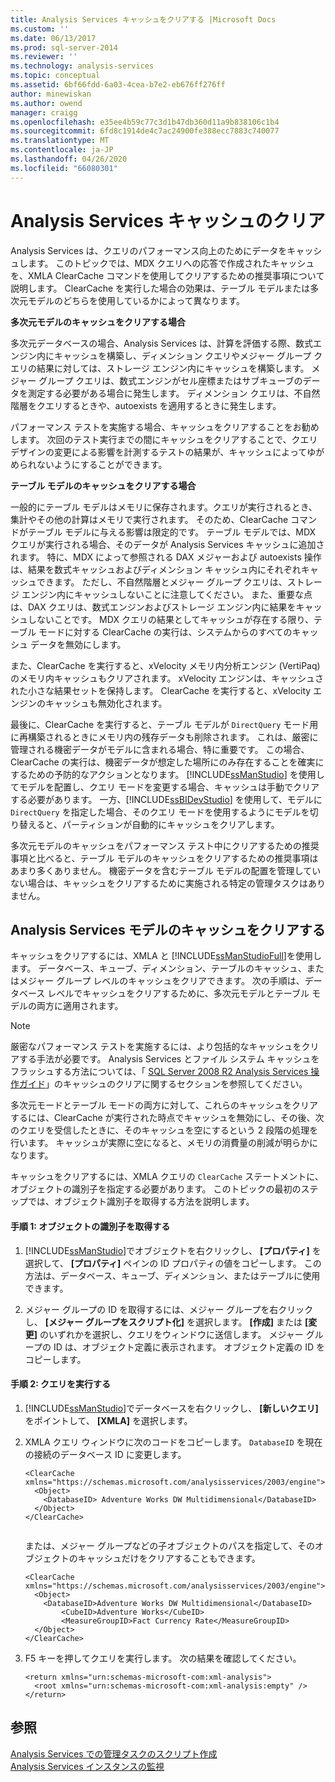 ```yaml
---
title: Analysis Services キャッシュをクリアする |Microsoft Docs
ms.custom: ''
ms.date: 06/13/2017
ms.prod: sql-server-2014
ms.reviewer: ''
ms.technology: analysis-services
ms.topic: conceptual
ms.assetid: 6bf66fdd-6a03-4cea-b7e2-eb676ff276ff
author: minewiskan
ms.author: owend
manager: craigg
ms.openlocfilehash: e35ee4b59c77c3d1b47db360d11a9b838106c1b4
ms.sourcegitcommit: 6fd8c1914de4c7ac24900fe388ecc7883c740077
ms.translationtype: MT
ms.contentlocale: ja-JP
ms.lasthandoff: 04/26/2020
ms.locfileid: "66080301"
---
```

# <a name="clear-the-analysis-services-caches"></a>Analysis Services キャッシュのクリア
  Analysis Services は、クエリのパフォーマンス向上のためにデータをキャッシュします。 このトピックでは、MDX クエリへの応答で作成されたキャッシュを、XMLA ClearCache コマンドを使用してクリアするための推奨事項について説明します。 ClearCache を実行した場合の効果は、テーブル モデルまたは多次元モデルのどちらを使用しているかによって異なります。  
  
 **多次元モデルのキャッシュをクリアする場合**  
  
 多次元データベースの場合、Analysis Services は、計算を評価する際、数式エンジン内にキャッシュを構築し、ディメンション クエリやメジャー グループ クエリの結果に対しては、ストレージ エンジン内にキャッシュを構築します。 メジャー グループ クエリは、数式エンジンがセル座標またはサブキューブのデータを測定する必要がある場合に発生します。 ディメンション クエリは、不自然階層をクエリするときや、autoexists を適用するときに発生します。  
  
 パフォーマンス テストを実施する場合、キャッシュをクリアすることをお勧めします。 次回のテスト実行までの間にキャッシュをクリアすることで、クエリ デザインの変更による影響を計測するテストの結果が、キャッシュによってゆがめられないようにすることができます。  
  
 **テーブル モデルのキャッシュをクリアする場合**  
  
 一般的にテーブル モデルはメモリに保存されます。クエリが実行されるとき、集計やその他の計算はメモリで実行されます。 そのため、ClearCache コマンドがテーブル モデルに与える影響は限定的です。 テーブル モデルでは、MDX クエリが実行される場合、そのデータが Analysis Services キャッシュに追加されます。 特に、MDX によって参照される DAX メジャーおよび autoexists 操作は、結果を数式キャッシュおよびディメンション キャッシュ内にそれぞれキャッシュできます。 ただし、不自然階層とメジャー グループ クエリは、ストレージ エンジン内にキャッシュしないことに注意してください。 また、重要な点は、DAX クエリは、数式エンジンおよびストレージ エンジン内に結果をキャッシュしないことです。 MDX クエリの結果としてキャッシュが存在する限り、テーブル モードに対する ClearCache の実行は、システムからのすべてのキャッシュ データを無効にします。  
  
 また、ClearCache を実行すると、xVelocity メモリ内分析エンジン (VertiPaq) のメモリ内キャッシュもクリアされます。 xVelocity エンジンは、キャッシュされた小さな結果セットを保持します。 ClearCache を実行すると、xVelocity エンジンのキャッシュも無効化されます。  
  
 最後に、ClearCache を実行すると、テーブル モデルが `DirectQuery` モード用に再構築されるときにメモリ内の残存データも削除されます。 これは、厳密に管理される機密データがモデルに含まれる場合、特に重要です。 この場合、ClearCache の実行は、機密データが想定した場所にのみ存在することを確実にするための予防的なアクションとなります。 [!INCLUDE[ssManStudio](../../includes/ssmanstudio-md.md)] を使用してモデルを配置し、クエリ モードを変更する場合、キャッシュは手動でクリアする必要があります。 一方、[!INCLUDE[ssBIDevStudio](../../includes/ssbidevstudio-md.md)] を使用して、モデルに `DirectQuery` を指定した場合、そのクエリ モードを使用するようにモデルを切り替えると、パーティションが自動的にキャッシュをクリアします。  
  
 多次元モデルのキャッシュをパフォーマンス テスト中にクリアするための推奨事項と比べると、テーブル モデルのキャッシュをクリアするための推奨事項はあまり多くありません。 機密データを含むテーブル モデルの配置を管理していない場合は、キャッシュをクリアするために実施される特定の管理タスクはありません。  
  
## <a name="clear-the-cache-for-analysis-services-models"></a>Analysis Services モデルのキャッシュをクリアする  
 キャッシュをクリアするには、XMLA と [!INCLUDE[ssManStudioFull](../../includes/ssmanstudiofull-md.md)]を使用します。 データベース、キューブ、ディメンション、テーブルのキャッシュ、またはメジャー グループ レベルのキャッシュをクリアできます。 次の手順は、データベース レベルでキャッシュをクリアするために、多次元モデルとテーブル モデルの両方に適用されます。  
  
> [!NOTE]  
>  厳密なパフォーマンス テストを実施するには、より包括的なキャッシュをクリアする手法が必要です。 Analysis Services とファイル システム キャッシュをフラッシュする方法については、「 [SQL Server 2008 R2 Analysis Services 操作ガイド](https://go.microsoft.com/fwlink/?linkID=https://go.microsoft.com/fwlink/?LinkID=225539)」のキャッシュのクリアに関するセクションを参照してください。  
  
 多次元モードとテーブル モードの両方に対して、これらのキャッシュをクリアするには、ClearCache が実行された時点でキャッシュを無効にし、その後、次のクエリを受信したときに、そのキャッシュを空にするという 2 段階の処理を行います。 キャッシュが実際に空になると、メモリの消費量の削減が明らかになります。  
  
 キャッシュをクリアするには、XMLA クエリの `ClearCache` ステートメントに、オブジェクトの識別子を指定する必要があります。 このトピックの最初のステップでは、オブジェクト識別子を取得する方法を説明します。  
  
#### <a name="step-1-get-the-object-identifier"></a>手順 1: オブジェクトの識別子を取得する  
  
1.  [!INCLUDE[ssManStudio](../../includes/ssmanstudio-md.md)]でオブジェクトを右クリックし、 **[プロパティ]** を選択して、 **[プロパティ]** ペインの ID プロパティの値をコピーします。 この方法は、データベース、キューブ、ディメンション、またはテーブルに使用できます。  
  
2.  メジャー グループの ID を取得するには、メジャー グループを右クリックし、 **[メジャー グループをスクリプト化]** を選択します。 **[作成]** または **[変更]** のいずれかを選択し、クエリをウィンドウに送信します。 メジャー グループの ID は、オブジェクト定義に表示されます。 オブジェクト定義の ID をコピーします。  
  
#### <a name="step-2-run-the-query"></a>手順 2: クエリを実行する  
  
1.  [!INCLUDE[ssManStudio](../../includes/ssmanstudio-md.md)]でデータベースを右クリックし、 **[新しいクエリ]** をポイントして、 **[XMLA]** を選択します。  
  
2.  XMLA クエリ ウィンドウに次のコードをコピーします。 `DatabaseID` を現在の接続のデータベース ID に変更します。  
  
    ```  
    <ClearCache xmlns="https://schemas.microsoft.com/analysisservices/2003/engine">  
      <Object>  
        <DatabaseID> Adventure Works DW Multidimensional</DatabaseID>  
      </Object>  
    </ClearCache>  
  
    ```  
  
     または、メジャー グループなどの子オブジェクトのパスを指定して、そのオブジェクトのキャッシュだけをクリアすることもできます。  
  
    ```  
    <ClearCache xmlns="https://schemas.microsoft.com/analysisservices/2003/engine">  
      <Object>  
        <DatabaseID>Adventure Works DW Multidimensional</DatabaseID>  
            <CubeID>Adventure Works</CubeID>  
            <MeasureGroupID>Fact Currency Rate</MeasureGroupID>  
      </Object>  
    </ClearCache>  
    ```  
  
3.  F5 キーを押してクエリを実行します。 次の結果を確認してください。  
  
    ```  
    <return xmlns="urn:schemas-microsoft-com:xml-analysis">  
      <root xmlns="urn:schemas-microsoft-com:xml-analysis:empty" />  
    </return>  
    ```  
  
## <a name="see-also"></a>参照  
 [Analysis Services での管理タスクのスクリプト作成](../script-administrative-tasks-in-analysis-services.md)   
 [Analysis Services インスタンスの監視](monitor-an-analysis-services-instance.md)  
  
  
